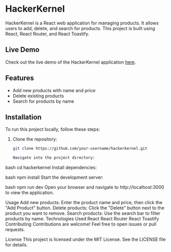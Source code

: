 # HackerKernel

HackerKernel is a React web application for managing products. It allows users to add, delete, and search for products. This project is built using React, React Router, and React Toastify.

## Live Demo

Check out the live demo of the HackerKernel application [here](https://react-task-7xq3.onrender.com/).

## Features

- Add new products with name and price
- Delete existing products
- Search for products by name

## Installation

To run this project locally, follow these steps:

1. Clone the repository:

   ```bash
   git clone https://github.com/your-username/hackerkernel.git

   Navigate into the project directory:

bash
cd hackerkernel
Install dependencies:

bash
npm install
Start the development server:

bash
npm run dev
Open your browser and navigate to http://localhost:3000 to view the application.

Usage
Add new products: Enter the product name and price, then click the "Add Product" button.
Delete products: Click the "Delete" button next to the product you want to remove.
Search products: Use the search bar to filter products by name.
Technologies Used
React
React Router
React Toastify
Contributing
Contributions are welcome! Feel free to open issues or pull requests.

License
This project is licensed under the MIT License. See the LICENSE file for details.

